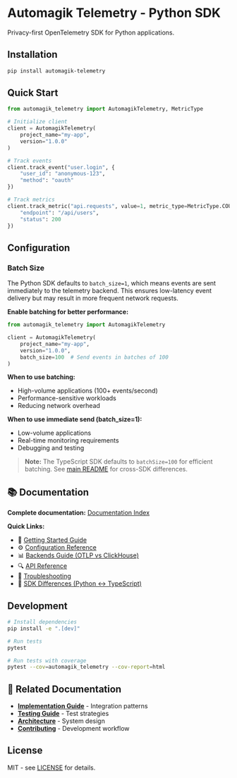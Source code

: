 # Automagik Telemetry - Python SDK

Privacy-first OpenTelemetry SDK for Python applications.

## Installation

```bash
pip install automagik-telemetry
```

## Quick Start

```python
from automagik_telemetry import AutomagikTelemetry, MetricType

# Initialize client
client = AutomagikTelemetry(
    project_name="my-app",
    version="1.0.0"
)

# Track events
client.track_event("user.login", {
    "user_id": "anonymous-123",
    "method": "oauth"
})

# Track metrics
client.track_metric("api.requests", value=1, metric_type=MetricType.COUNTER, attributes={
    "endpoint": "/api/users",
    "status": 200
})
```

## Configuration

### Batch Size

The Python SDK defaults to `batch_size=1`, which means events are sent immediately to the telemetry backend. This ensures low-latency event delivery but may result in more frequent network requests.

**Enable batching for better performance:**

```python
from automagik_telemetry import AutomagikTelemetry

client = AutomagikTelemetry(
    project_name="my-app",
    version="1.0.0",
    batch_size=100  # Send events in batches of 100
)
```

**When to use batching:**
- High-volume applications (100+ events/second)
- Performance-sensitive workloads
- Reducing network overhead

**When to use immediate send (batch_size=1):**
- Low-volume applications
- Real-time monitoring requirements
- Debugging and testing

> **Note:** The TypeScript SDK defaults to `batchSize=100` for efficient batching. See [main README](https://github.com/namastexlabs/automagik-telemetry#configuration) for cross-SDK differences.

## 📚 Documentation

**Complete documentation:** [Documentation Index](../docs/INDEX.md)

**Quick Links:**
- 🚀 [Getting Started Guide](../docs/GETTING_STARTED.md)
- ⚙️ [Configuration Reference](../docs/USER_GUIDES/CONFIGURATION.md)
- 📊 [Backends Guide (OTLP vs ClickHouse)](../docs/USER_GUIDES/BACKENDS.md)
- 🔍 [API Reference](../docs/REFERENCES/API_REFERENCE.md)
- 🐛 [Troubleshooting](../docs/REFERENCES/TROUBLESHOOTING.md)
- 🔧 [SDK Differences (Python ↔ TypeScript)](../docs/DEVELOPER_GUIDES/SDK_DIFFERENCES.md)

## Development

```bash
# Install dependencies
pip install -e ".[dev]"

# Run tests
pytest

# Run tests with coverage
pytest --cov=automagik_telemetry --cov-report=html
```

## 🔗 Related Documentation

- **[Implementation Guide](../docs/DEVELOPER_GUIDES/IMPLEMENTATION.md)** - Integration patterns
- **[Testing Guide](../docs/DEVELOPER_GUIDES/TESTING.md)** - Test strategies
- **[Architecture](../docs/DEVELOPER_GUIDES/ARCHITECTURE.md)** - System design
- **[Contributing](../docs/DEVELOPER_GUIDES/CONTRIBUTING.md)** - Development workflow

## License

MIT - see [LICENSE](../LICENSE) for details.
